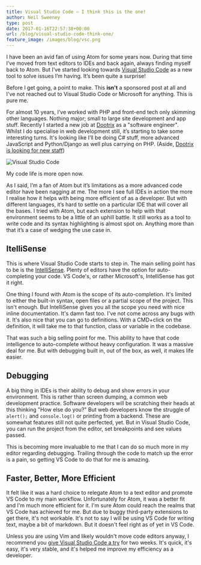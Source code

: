 ```yaml
---
title: Visual Studio Code – I think this is the one!
author: Neil Sweeney
type: post
date: 2017-01-16T22:57:38+00:00
url: /blog/visual-studio-code-think-one/
feature_image: /images/blog/vsc.png
---
```


I have been an avid fan of using Atom for some years now. During that time I’ve moved from text editors to IDEs and back again, always finding myself back to Atom. But I’ve started looking towards [Visual Studio Code][1] as a new tool to solve issues I’m having. It’s been quite a surprise!

Before I get going, a point to make. This **isn't** a sponsored post at all and I've not reached out to Visual Studio Code or Microsoft for anything. This is pure me.

For almost 10 years, I’ve worked with PHP and front-end tech only skimming other languages. Nothing major; small to large site development and app stuff. Recently I started a new job at [Dootrix][2] as a "software engineer". Whilst I do specialise in web development still, it’s starting to take some interesting turns. It's looking like I’ll be doing C# stuff, more advanced JavaScript and Python/Django as well plus carrying on PHP. (Aside, [Dootrix is looking for new staff][3])

<div class="oversize">
  <img src="/images/blog/vsc.png" alt="Visual Studio Code" />
</div>

My code life is more open now.

As I said, I’m a fan of Atom but it’s limitations as a more advanced code editor have been nagging at me. The more I see full IDEs in action the more I realise how it helps with being more efficient of as a developer. But with different languages, it’s hard to settle on a particular IDE that will cover all the bases. I tried with Atom, but each extension to help with that environment seems to be a little of an uphill battle. It still works as a tool to write code and its syntax highlighting is almost spot on. Anything more than that it’s a case of wedging the use case in.

## ItelliSense

This is where Visual Studio Code starts to step in. The main selling point has to be is the [IntelliSense][4]. Plenty of editors have the option for auto-completing your code. VS Code's, or rather Microsoft's, IntelliSense has got it right.

One thing I found with Atom is the scope of its auto-completion. It's limited to either the built-in syntax, open files or a partial scope of the project. This isn't enough. But IntelliSense gives you all the scope you need with nice inline documentation. It's damn fast too. I've not come across any bugs with it. It's also nice that you can go to definitions. With a CMD+click on the definition, it will take me to that function, class or variable in the codebase.

That was such a big selling point for me. This ability to have that code intelligence to auto-complete without heavy configuration. It was a massive deal for me. But with debugging built in, out of the box, as well, it makes life easier.

## Debugging

A big thing in IDEs is their ability to debug and show errors in your environment. This is rather than screen dumping, a common web development practice. Software developers will be scratching their heads at this thinking "How else do you?" But web developers know the struggle of `alert();` and `console.log()` or printing from a backend. These are somewhat features still not quite perfected, yet. But in Visual Studio Code, you can run the project from the editor, set breakpoints and see values passed.

This is becoming more invaluable to me that I can do so much more in my editor regarding debugging. Trailing through the code to match up the error is a pain, so getting VS Code to do that for me is amazing.

## Faster, Better, More Efficient

It felt like it was a hard choice to relegate Atom to a text editor and promote VS Code to my main workflow. Unfortunately for Atom, it was a better fit and I'm much more efficient for it. I'm sure Atom could reach the realms that VS Code has achieved for me. But due to buggy third-party extensions to get there, it's not workable. It's not to say I will be using VS Code for writing text, maybe a bit of markdown. But it doesn't feel right as of yet in VS Code.

Unless you are using Vim and likely wouldn't move code editors anyway, I recommend you [give Visual Studio Code a try][5] for two weeks. It's quick, it's easy, it's very stable, and it's helped me improve my efficiency as a developer.

 [1]: https://code.visualstudio.com/
 [2]: http://dootrix.com/
 [3]: http://dootrix.com/team/#vacancies
 [4]: https://code.visualstudio.com/docs/editor/intellisense
 [5]: https://code.visualstudio.com/Download
